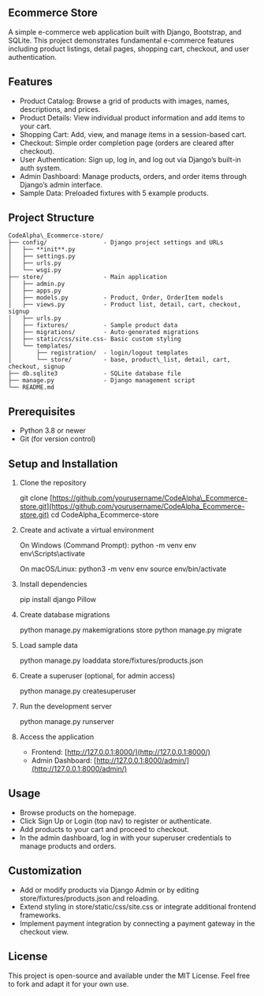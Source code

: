 ## Ecommerce Store

A simple e-commerce web application built with Django, Bootstrap, and SQLite. This project demonstrates fundamental e-commerce features including product listings, detail pages, shopping cart, checkout, and user authentication.


## Features

* Product Catalog: Browse a grid of products with images, names, descriptions, and prices.
* Product Details: View individual product information and add items to your cart.
* Shopping Cart: Add, view, and manage items in a session-based cart.
* Checkout: Simple order completion page (orders are cleared after checkout).
* User Authentication: Sign up, log in, and log out via Django’s built-in auth system.
* Admin Dashboard: Manage products, orders, and order items through Django’s admin interface.
* Sample Data: Preloaded fixtures with 5 example products.


## Project Structure
```text
CodeAlpha\_Ecommerce-store/
├── config/                - Django project settings and URLs
│   ├── **init**.py
│   ├── settings.py
│   ├── urls.py
│   └── wsgi.py
├── store/                 - Main application
│   ├── admin.py
│   ├── apps.py
│   ├── models.py          - Product, Order, OrderItem models
│   ├── views.py           - Product list, detail, cart, checkout, signup
│   ├── urls.py
│   ├── fixtures/          - Sample product data
│   ├── migrations/        - Auto‑generated migrations
│   ├── static/css/site.css- Basic custom styling
│   └── templates/
│       ├── registration/  - login/logout templates
│       └── store/         - base, product\_list, detail, cart, checkout, signup
├── db.sqlite3             - SQLite database file
├── manage.py              - Django management script
└── README.md
```

## Prerequisites

* Python 3.8 or newer
* Git (for version control)


## Setup and Installation

1. Clone the repository

   git clone [https://github.com/yourusername/CodeAlpha\_Ecommerce-store.git](https://github.com/yourusername/CodeAlpha_Ecommerce-store.git)
   cd CodeAlpha\_Ecommerce-store

2. Create and activate a virtual environment

   On Windows (Command Prompt):
   python -m venv env
   env\Scripts\activate

   On macOS/Linux:
   python3 -m venv env
   source env/bin/activate

3. Install dependencies

   pip install django Pillow

4. Create database migrations

   python manage.py makemigrations store
   python manage.py migrate

5. Load sample data

   python manage.py loaddata store/fixtures/products.json

6. Create a superuser (optional, for admin access)

   python manage.py createsuperuser

7. Run the development server

   python manage.py runserver

8. Access the application

   * Frontend: [http://127.0.0.1:8000/](http://127.0.0.1:8000/)
   * Admin Dashboard: [http://127.0.0.1:8000/admin/](http://127.0.0.1:8000/admin/)


## Usage

* Browse products on the homepage.
* Click Sign Up or Login (top nav) to register or authenticate.
* Add products to your cart and proceed to checkout.
* In the admin dashboard, log in with your superuser credentials to manage products and orders.


## Customization

* Add or modify products via Django Admin or by editing store/fixtures/products.json and reloading.
* Extend styling in store/static/css/site.css or integrate additional frontend frameworks.
* Implement payment integration by connecting a payment gateway in the checkout view.


## License

This project is open-source and available under the MIT License. Feel free to fork and adapt it for your own use.
